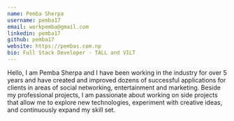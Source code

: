```yaml
---
name: Pemba Sherpa
username: pemba17
email: workpemba@gmail.com
linkedin: pemba17
github: pemba17
website: https://pembas.com.np
bio: Full Stack Developer - TALL and VILT
---
```


Hello, I am Pemba Sherpa and I have been working in the industry for over 5 years and have created and improved dozens of successful applications for clients in areas of social networking, entertainment and marketing. Beside my professional projects, I am passionate about working on side projects that allow me to explore new technologies, experiment with creative ideas, and continuously expand my skill set.
